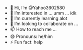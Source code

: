 - 👋 Hi, I’m @Yahoo3602580
- 👀 I’m interested in ... umm ... idk
- 🌱 I’m currently learning alot
- 💞️ I’m looking to collaborate on ...
- 📫 How to reach me ...
- 😄 Pronouns: he/him
- ⚡ Fun fact: help

<!---
Yahoo3602580/Yahoo3602580 is a ✨ special ✨ repository because its `README.md` (this file) appears on your GitHub profile.
You can click the Preview link to take a look at your changes.
--->

